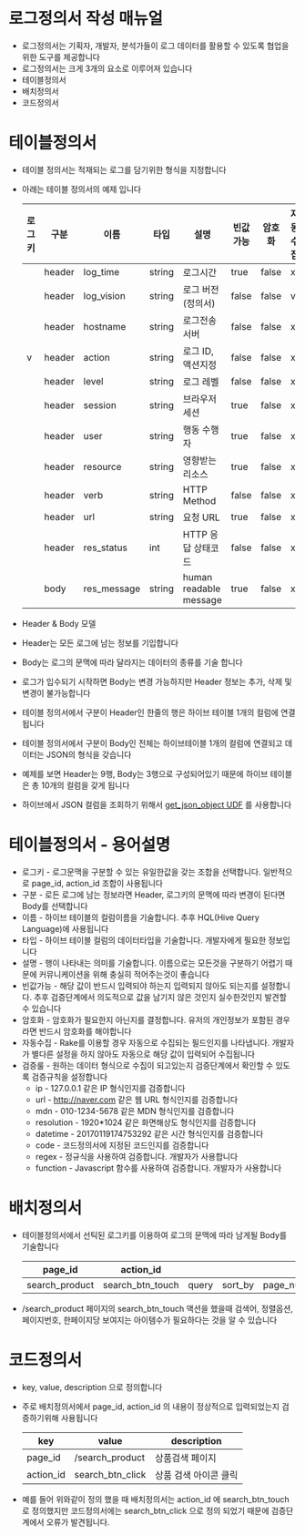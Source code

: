 # 로그정의서 작성 매뉴얼
* 로그정의서는 기획자, 개발자, 분석가들이 로그 데이터를 활용할 수 있도록 협업을 위한 도구를 제공합니다
* 로그정의서는 크게 3개의 요소로 이루어져 있습니다
 * 테이블정의서
 * 배치정의서
 * 코드정의서

# 테이블정의서
* 테이블 정의서는 적재되는 로그를 담기위한 형식을 지정합니다
* 아래는 테이블 정의서의 예제 입니다<br />

  | 로그키 | 구분 | 이름 | 타입 | 설명 | 빈값가능 | 암호화 | 자동수집 | 검증룰 | 파라미터 |
  |------|-----|-----|-----|-----|-------|------|--------|------|--------|
  | | header | log_time | string | 로그시간 | true | false | x | datetime | YYYYMMDDHHmmssSSS |
  | | header | log_vision | string | 로그 버전(정의서) | false | false | v | | |
  | | header | hostname | string | 로그전송 서버 | false | false | x | | |
  | v | header | action | string | 로그 ID,액션지정 | false | false | x | | |
  | | header | level | string | 로그 레벨 | false | false | x | code | action |
  | | header | session | string | 브라우저 세션 | true | false | x | | |
  | | header | user | string | 행동 수행자 | true | false | x | | |
  | | header | resource | string | 영향받는 리소스 | true | false | x | | |
  | | header | verb | string | HTTP Method | false | false | x | | |
  | | header | url | string | 요청 URL | true | false | x | | |
  | | header | res_status | int | HTTP 응답 상태코드 | false | false | x | | |
  | | body | res_message | string | human readable message | true | false | x | | |


* Header & Body 모델
 * Header는 모든 로그에 남는 정보를 기입합니다
 * Body는 로그의 문맥에 따라 달라지는 데이터의 종류를 기술 합니다
 * 로그가 입수되기 시작하면 Body는 변경 가능하지만 Header 정보는 추가, 삭제 및 변경이 불가능합니다
* 테이블 정의서에서 구분이 Header인 한줄의 행은 하이브 테이블 1개의 컬럼에 연결됩니다
* 테이블 정의서에서 구분이 Body인 전체는 하이브테이블 1개의 컬럼에 연결되고 데이터는 JSON의 형식을 갖습니다
* 예제를 보면 Header는 9행, Body는 3행으로 구성되어있기 때문에 하이브 테이블은 총 10개의 컬럼을 갖게 됩니다
* 하이브에서 JSON 컬럼을 조회하기 위해서 [get_json_object UDF](https://cwiki.apache.org/confluence/display/Hive/LanguageManual+UDF#LanguageManualUDF-get_json_object) 를 사용합니다

# 테이블정의서 - 용어설명
* 로그키 - 로그문맥을 구분할 수 있는 유일한값을 갖는 조합을 선택합니다. 일반적으로 page_id, action_id 조합이 사용됩니다
* 구분 - 로든 로그에 남는 정보라면 Header, 로그키의 문맥에 따라 변경이 된다면 Body를 선택합니다
* 이름 - 하이브 테이블의 컬럼이름을 기술합니다. 추후 HQL(Hive Query Language)에 사용됩니다
* 타입 - 하이브 테이블 컬럼의 데이터타입을 기술합니다. 개발자에게 필요한 정보입니다
* 설명 - 행이 나타내는 의미를 기술합니다. 이름으로는 모든것을 구분하기 어렵기 때문에 커뮤니케이션을 위해 충실히 적어주는것이 좋습니다
* 빈값가능 - 해당 값이 반드시 입력되야 하는지 입력되지 않아도 되는지를 설정합니다. 추후 검증단계에서 의도적으로 값을 남기지 않은 것인지 실수한것인지 발견할 수 있습니다
* 암호화 - 암호화가 필요한지 아닌지를 결정합니다. 유저의 개인정보가 포함된 경우라면 반드시 암호화를 해야합니다
* 자동수집 - Rake를 이용할 경우 자동으로 수집되는 필드인지를 나타냅니다. 개발자가 별다른 설정을 하지 않아도 자동으로 해당 값이 입력되어 수집됩니다
* 검증룰 - 원하는 데이터 형식으로 수집이 되고있는지 검증단계에서 확인할 수 있도록 검증규칙을 설정합니다
  * ip - 127.0.0.1 같은 IP 형식인지를 검증합니다
  * url - http://naver.com 같은 웹 URL 형식인지를 검증합니다
  * mdn - 010-1234-5678 같은 MDN 형식인지를 검증합니다
  * resolution - 1920\*1024 같은 화면해상도 형식인지를 검증합니다
  * datetime - 20170119174753292 같은 시간 형식인지를 검증합니다
  * code - 코드정의서에 지정된 코드인지를 검증합니다
  * regex - 정규식을 사용하여 검증합니다. 개발자가 사용합니다
  * function - Javascript 함수를 사용하여 검증합니다. 개발자가 사용합니다

# 배치정의서
* 테이블정의서에서 선틱된 로그키를 이용하여 로그의 문맥에 따라 남게될 Body를 기술합니다<br />

   | page_id | action_id | | | | |
   | --------|-----------|----------|----------|----------|---------|
   | search_product | search_btn_touch | query | sort_by | page_num | per_page |

* /search\_product 페이지의 search\_btn\_touch 액션을 했을때 검색어, 정렬옵션, 페이지번호, 한페이지당 보여지는 아이템수가 필요하다는 것을 알 수 있습니다

# 코드정의서
* key, value, description 으로 정의합니다
* 주로 배치정의서에서 page\_id, action\_id 의 내용이 정상적으로 입력되었는지 검증하기위해 사용됩니다<br />

  key | value | description
  -----|-------|-------------
  page_id | /search_product | 상품검색 페이지
  action_id | search_btn_click | 상품 검색 아이콘 클릭

* 예를 들어 위와같이 정의 했을 때 배치정의서는 action_id 에 search_btn_touch 로 정의했지만 코드정의서에는 search_btn_click 으로 정의 되었기 때문에 검증단계에서 오류가 발견됩니다.

